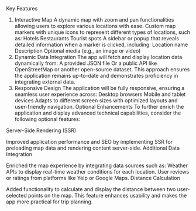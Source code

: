 Key Features
1. Interactive Map
A dynamic map with zoom and pan functionalities allowing users to explore various locations with ease.
Custom map markers with unique icons to represent different types of locations, such as:
Hotels
Restaurants
Tourist spots
A sidebar or popup that reveals detailed information when a marker is clicked, including:
Location name
Description
Optional media (e.g., an image or video)
2. Dynamic Data Integration
The app will fetch and display location data dynamically from:
A provided JSON file
Or a public API like OpenStreetMap or another open-source dataset.
This approach ensures the application remains up-to-date and demonstrates proficiency in integrating external data.
3. Responsive Design
The application will be fully responsive, ensuring a seamless user experience across:
Desktop browsers
Mobile and tablet devices
Adapts to different screen sizes with optimized layouts and user-friendly navigation.
Optional Enhancements
To further enrich the application and display advanced technical capabilities, consider the following optional features:

Server-Side Rendering (SSR)

Improved application performance and SEO by implementing SSR for preloading map data and rendering content server-side.
Additional Data Integration

Enriched the map experience by integrating data sources such as:
Weather APIs to display real-time weather conditions for each location.
User reviews or ratings from platforms like Yelp or Google Maps.
Distance Calculation

Added functionality to calculate and display the distance between two user-selected points on the map.
This feature enhances usability and makes the app more practical for trip planning.
